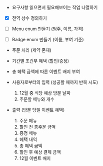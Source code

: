 - 요구사항 읽으면서 필요해보이는 작업 나열하기
- [x] 전역 상수 정의하기

- [ ] Menu enum 만들기 (범주, 이름, 가격)
- [ ] Badge enum 만들기 (이름, 부여 기준)

- 주문 처리 (제약 존재)
- 기간별 조건부 혜택 (할인/증정)

- 총 혜택 금액에 따른 이벤트 배지 부여

- 사용자로부터의 입력 (성공할 때까지 반복 시도)
  1. 12월 중 식당 예상 방문 날짜
  2. 주문할 메뉴와 개수
- 출력 (방문 당일 이벤트 혜택)
  1. 주문 메뉴
  2. 할인 전 총주문 금액
  3. 증정 메뉴
  4. 혜택 내역
  5. 총 혜택 금액
  6. 할인 후 예상 결제 금액
  7. 12월 이벤트 배지
